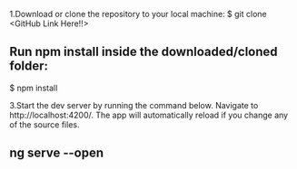 1.Download or clone the repository to your local machine:
$ git clone <GitHub Link Here!!>



## Run npm install inside the downloaded/cloned folder:
$ npm install



3.Start the dev server by running the command below. Navigate to http://localhost:4200/. The app will automatically reload if you change any of the source files.
## ng serve --open